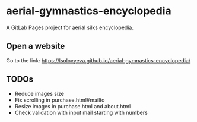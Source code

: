 # aerial-gymnastics-encyclopedia

A GitLab Pages project for aerial silks encyclopedia.

## Open a website

Go to the link: https://lsolovyeva.github.io/aerial-gymnastics-encyclopedia/

## TODOs

- Reduce images size
- Fix scrolling in purchase.html#mailto
- Resize images in purchase.html and about.html
- Check validation with input mail starting with numbers
